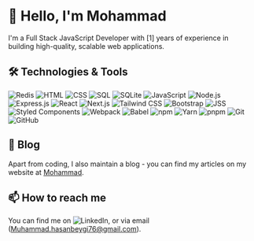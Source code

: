# 👋 Hello, I'm Mohammad

I'm a Full Stack JavaScript Developer with [1] years of experience in building high-quality, scalable web applications. 

## 🛠️ Technologies & Tools

![Redis](https://img.shields.io/badge/-Redis-black?style=flat-square&logo=redis)
![HTML](https://img.shields.io/badge/-HTML-black?style=flat-square&logo=html5)
![CSS](https://img.shields.io/badge/-CSS-black?style=flat-square&logo=css3)
![SQL](https://img.shields.io/badge/-SQL-black?style=flat-square&logo=sql)
![SQLite](https://img.shields.io/badge/-SQLite-black?style=flat-square&logo=sqlite)
![JavaScript](https://img.shields.io/badge/-JavaScript-black?style=flat-square&logo=javascript)
![Node.js](https://img.shields.io/badge/-Node.js-black?style=flat-square&logo=Node.js)
![Express.js](https://img.shields.io/badge/-Express.js-black?style=flat-square&logo=express)
![React](https://img.shields.io/badge/-React-black?style=flat-square&logo=react)
![Next.js](https://img.shields.io/badge/-Next.js-black?style=flat-square&logo=next-dot-js)
![Tailwind CSS](https://img.shields.io/badge/-Tailwind%20CSS-black?style=flat-square&logo=tailwind-css)
![Bootstrap](https://img.shields.io/badge/-Bootstrap-black?style=flat-square&logo=bootstrap)
![JSS](https://img.shields.io/badge/-JSS-black?style=flat-square&logo=jss)
![Styled Components](https://img.shields.io/badge/-Styled%20Components-black?style=flat-square&logo=styled-components)
![Webpack](https://img.shields.io/badge/-Webpack-black?style=flat-square&logo=webpack)
![Babel](https://img.shields.io/badge/-Babel-black?style=flat-square&logo=babel)
![npm](https://img.shields.io/badge/-npm-black?style=flat-square&logo=npm)
![Yarn](https://img.shields.io/badge/-Yarn-black?style=flat-square&logo=yarn)
![pnpm](https://img.shields.io/badge/-pnpm-black?style=flat-square&logo=pnpm)
![Git](https://img.shields.io/badge/-Git-black?style=flat-square&logo=git)
![GitHub](https://img.shields.io/badge/-GitHub-black?style=flat-square&logo=github)

## 📝 Blog

Apart from coding, I also maintain a blog - you can find my articles on my website at [Mohammad](https://mohammad.hasanbeygi.site/).

## 📫 How to reach me

You can find me on ![LinkedIn][2.2], or via email (Muhammad.hasanbeygi76@gmail.com).

<!-- Icons -->

[2.2]: https://raw.githubusercontent.com/MartinHeinz/MartinHeinz/master/linkedin-3-16.png (LinkedIn icon without padding)

<!-- Links to your social media accounts -->

[2]: [https://www.linkedin.com/in/yourusername/](https://www.linkedin.com/in/mohammad-hasanbeygi/)
